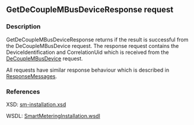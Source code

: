 ## GetDeCoupleMBusDeviceResponse request

### Description
GetDeCoupleMBusDeviceResponse returns if the result is successful from the DeCoupleMBusDevice request. The response request contains the DeviceIdentification and CorrelationUid which is received from the [DeCoupleMBusDevice](DeCoupleMBusDevice.md) request.

All requests have similar response behaviour which is described in [ResponseMessages](./ResponseMessages.md).

### References

XSD: [sm-installation.xsd](https://github.com/OSGP/Platform/blob/development/osgp-adapter-ws-smartmetering/src/main/webapp/WEB-INF/wsdl/smartmetering/schemas/.xsd)

WSDL: [SmartMeteringInstallation.wsdl](https://github.com/OSGP/Platform/blob/development/osgp-adapter-ws-smartmetering/src/main/webapp/WEB-INF/wsdl/smartmetering/SmartMeteringInstallation.wsdl)
